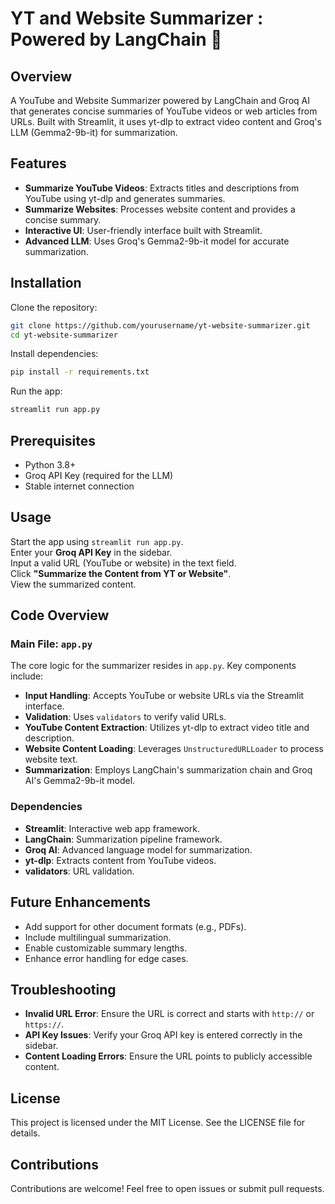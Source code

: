
# YT and Website Summarizer : Powered by LangChain 🦜

## Overview

A YouTube and Website Summarizer powered by LangChain and Groq AI that generates concise summaries of YouTube videos or web articles from URLs. Built with Streamlit, it uses yt-dlp to extract video content and Groq's LLM (Gemma2-9b-it) for summarization.

## Features

- **Summarize YouTube Videos**: Extracts titles and descriptions from YouTube using yt-dlp and generates summaries.
- **Summarize Websites**: Processes website content and provides a concise summary.
- **Interactive UI**: User-friendly interface built with Streamlit.
- **Advanced LLM**: Uses Groq's Gemma2-9b-it model for accurate summarization.

## Installation

Clone the repository:
```bash
git clone https://github.com/yourusername/yt-website-summarizer.git
cd yt-website-summarizer
```

Install dependencies:
```bash
pip install -r requirements.txt
```

Run the app:
```bash
streamlit run app.py
```

## Prerequisites

- Python 3.8+
- Groq API Key (required for the LLM)
- Stable internet connection

## Usage

Start the app using `streamlit run app.py`.  
Enter your **Groq API Key** in the sidebar.  
Input a valid URL (YouTube or website) in the text field.  
Click **"Summarize the Content from YT or Website"**.  
View the summarized content.

## Code Overview

### Main File: `app.py`

The core logic for the summarizer resides in `app.py`. Key components include:

- **Input Handling**: Accepts YouTube or website URLs via the Streamlit interface.
- **Validation**: Uses `validators` to verify valid URLs.
- **YouTube Content Extraction**: Utilizes yt-dlp to extract video title and description.
- **Website Content Loading**: Leverages `UnstructuredURLLoader` to process website text.
- **Summarization**: Employs LangChain's summarization chain and Groq AI's Gemma2-9b-it model.

### Dependencies

- **Streamlit**: Interactive web app framework.
- **LangChain**: Summarization pipeline framework.
- **Groq AI**: Advanced language model for summarization.
- **yt-dlp**: Extracts content from YouTube videos.
- **validators**: URL validation.

## Future Enhancements

- Add support for other document formats (e.g., PDFs).
- Include multilingual summarization.
- Enable customizable summary lengths.
- Enhance error handling for edge cases.

## Troubleshooting

- **Invalid URL Error**: Ensure the URL is correct and starts with `http://` or `https://`.
- **API Key Issues**: Verify your Groq API key is entered correctly in the sidebar.
- **Content Loading Errors**: Ensure the URL points to publicly accessible content.

## License

This project is licensed under the MIT License. See the LICENSE file for details.

## Contributions

Contributions are welcome! Feel free to open issues or submit pull requests.
